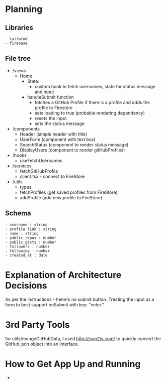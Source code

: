 # Planning 
  ## Libraries
    - tailwind
    - firebase

  ## File tree
  - /views
    - Home
      - State:
        - custom hook to fetch usernames, state for status message and input
      - handleSubmit function
        - fetches a GitHub Profile if there is a profile and adds the profile to Firestore
        - sets loading to true (probable rendering dependency)
        - resets the input 
        - sets the status message
  - /components
    - Header (simple header with title)
    - UserForm (component with text box)
    - SearchStatus (component to render status message)
    - DisplayUsers (component to render gitHubProfiles)
  - /hooks
    - useFetchUsernames
  - /services
    - fetchGitHubProfile
    - client.tsx - connect to FireStore
  - /utils
    - types
    - fetchProfiles (get saved profiles from FireStore)
    - addProfile (add new profile to FireStore)

  ## Schema
    - username : string
    - profile link : string
    - name : string
    - public_repos : number
    - public_gists : number
    - followers : number
    - following : number
    - created_at : date
# Explanation of Architecture Decisions
  As per the instructions - there's no submit button. Treating the input as a form to best support onSubmit with key: "enter."

# 3rd Party Tools
  for utils/mungeGitHubData, I used http://json2ts.com/ to quickly convert the GitHub json object into an interface. 
# How to Get App Up and Running
  - 
